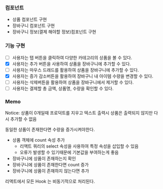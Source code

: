 ### 컴포넌트
- 상품 컴포넌트 구현
- 장바구니 컴포넌트 구현
- 장바구니 정보(결제 해야할 정보)컴포넌트 구현

### 기능 구현
- [ ] 사용자는 탭 버튼을 클릭하여 다양한 카테고리의 상품을 볼 수 있다.
- [x] 사용자는 추가 버튼을 사용하여 상품을 장바구니에 추가할 수 있다.
- [ ] 사용자는 마우스 드래드를 활용하여 상품을 장바구니에 추가할 수 있다.
- [x] 사용자는 증가 감소버튼을 활용하여 장바구니 내 아이템 수량을 변경할 수 있다.
- [ ] 사용자는 삭제버튼을 활용하여 상품을 장바구니에서 제거할 수 있다.
- [ ] 사용자는 결제할 총 금액, 상품명, 수량을 확인할 수 있다.

### Memo
Notice: 상품이 0개일때 프로덕트를 지우고 텍스트 출력시 상품은 출력되지 않지만 다시 추가할 수 없음

동일한 상품이 존재한다면 수량을 증가시켜야한다.
- 상품 객체에 count 속성 추가
  - 리액트 쿼리의 select 속성을 사용하여 특정 속성을 삽입할 수 있음
  - 오류가 발생할 수 있기때문에 기본값을 부여하는게 좋음
- 장바구니에 상품이 존재하는지 확인
- 장바구니에 상품이 존재한다면 count 증가
- 장바구니에 상품이 존재하지 않는다면 추가

리액트에서 모든 Hook 는 비동기적으로 처리된다.